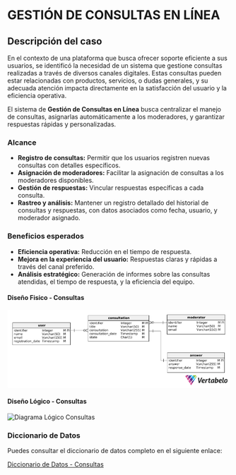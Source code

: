 # GESTIÓN DE CONSULTAS EN LÍNEA

## Descripción del caso

En el contexto de una plataforma que busca ofrecer soporte eficiente a sus usuarios, se identificó la necesidad de un sistema que gestione consultas realizadas a través de diversos canales digitales. Estas consultas pueden estar relacionadas con productos, servicios, o dudas generales, y su adecuada atención impacta directamente en la satisfacción del usuario y la eficiencia operativa.

El sistema de **Gestión de Consultas en Línea** busca centralizar el manejo de consultas, asignarlas automáticamente a los moderadores, y garantizar respuestas rápidas y personalizadas.

### Alcance

- **Registro de consultas:** Permitir que los usuarios registren nuevas consultas con detalles específicos.
- **Asignación de moderadores:** Facilitar la asignación de consultas a los moderadores disponibles.
- **Gestión de respuestas:** Vincular respuestas específicas a cada consulta.
- **Rastreo y análisis:** Mantener un registro detallado del historial de consultas y respuestas, con datos asociados como fecha, usuario, y moderador asignado.

### Beneficios esperados

- **Eficiencia operativa:** Reducción en el tiempo de respuesta.
- **Mejora en la experiencia del usuario:** Respuestas claras y rápidas a través del canal preferido.
- **Análisis estratégico:** Generación de informes sobre las consultas atendidas, el tiempo de respuesta, y la eficiencia del equipo.

#### Diseño Fisico - Consultas
![Diagrama de Flujo Consultas](../image/DL_Consultas.png)

#### Diseño Lógico - Consultas
![Diagrama Lógico Consultas](./gestion_de_consultas/image/DL_Consultas.png)

### Diccionario de Datos

Puedes consultar el diccionario de datos completo en el siguiente enlace: 

[Diccionario de Datos - Consultas](./gestion_de_consultas/resources/df_consultas.pdf)
